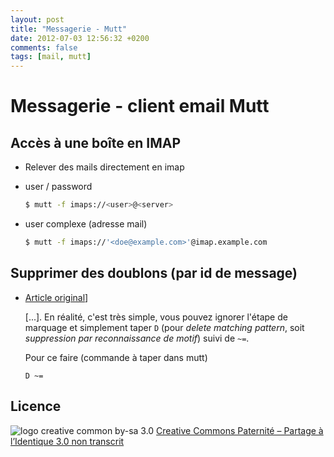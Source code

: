 ```yaml
---
layout: post
title: "Messagerie - Mutt"
date: 2012-07-03 12:56:32 +0200
comments: false
tags: [mail, mutt]
---
```


# Messagerie - client email Mutt

## Accès à une boîte en IMAP

* Relever des mails directement en imap
* user / password

	```bash
	$ mutt -f imaps://<user>@<server>
	```

* user complexe (adresse mail)

	```bash
	$ mutt -f imaps://'<doe@example.com>'@imap.example.com
	```

## Supprimer des doublons (par id de message)

*  [Article original](http://promberger.info/linux/2008/03/31/mutt-delete-duplicate-e-mail-messages/)]

	[...]. En réalité, c'est très simple, vous pouvez ignorer l'étape de marquage et simplement taper `D` (pour _delete matching pattern_, soit _suppression par reconnaissance de motif_) suivi de `~=`.

	Pour ce faire (commande à taper dans mutt)

	```text
	D ~=
	```


## Licence

![logo creative common by-sa 3.0](http://i.creativecommons.org/l/by-sa/3.0/88x31.png)
[Creative Commons Paternité – Partage à l’Identique 3.0 non transcrit](http://creativecommons.org/licenses/by-sa/3.0/)
